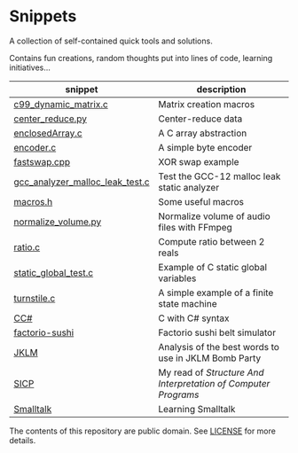 # Snippets

A collection of self-contained quick tools and solutions.

Contains fun creations, random thoughts put into lines of code, learning initiatives...

snippet|description
-|-
[c99_dynamic_matrix.c](c99_dynamic_matrix.c)|Matrix creation macros
[center_reduce.py](center_reduce.py)|Center-reduce data
[enclosedArray.c](enclosedArray.c)|A C array abstraction
[encoder.c](encoder.c)|A simple byte encoder
[fastswap.cpp](fastswap.cpp)|XOR swap example
[gcc_analyzer_malloc_leak_test.c](gcc_analyzer_malloc_leak_test.c)|Test the GCC-12 malloc leak static analyzer
[macros.h](macros.h)|Some useful macros
[normalize_volume.py](normalize_volume.py)|Normalize volume of audio files with FFmpeg
[ratio.c](ratio.c)|Compute ratio between 2 reals
[static_global_test.c](static_global_test.c)|Example of C static global variables
[turnstile.c](turnstile.c)|A simple example of a finite state machine
[CC#](CC#)|C with C# syntax
[factorio-sushi](factorio-sushi)|Factorio sushi belt simulator
[JKLM](JKLM)|Analysis of the best words to use in JKLM Bomb Party
[SICP](SICP)|My read of *Structure And Interpretation of Computer Programs*
[Smalltalk](Smalltalk)|Learning Smalltalk

The contents of this repository are public domain. See [LICENSE](LICENSE) for more details.
